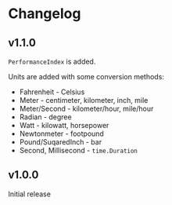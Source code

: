 # Changelog

## v1.1.0

`PerformanceIndex` is added.

Units are added with some conversion methods:

- Fahrenheit - Celsius
- Meter - centimeter, kilometer, inch, mile
- Meter/Second - kilometer/hour, mile/hour
- Radian - degree
- Watt - kilowatt, horsepower
- Newtonmeter - footpound
- Pound/SuqaredInch - bar
- Second, Millisecond - `time.Duration`

## v1.0.0

Initial release

